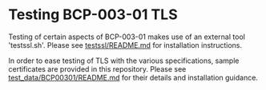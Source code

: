 # Testing BCP-003-01 TLS

Testing of certain aspects of BCP-003-01 makes use of an external tool 'testssl.sh'. Please see [testssl/README.md](https://github.com/peterbrightwell/nmos-testing//blob/master/testssl/README.md) for installation instructions.

In order to ease testing of TLS with the various specifications, sample certificates are provided in this repository. Please see [test_data/BCP00301/README.md](https://github.com/peterbrightwell/nmos-testing//blob/master/test_data/BCP00301/README.md) for their details and installation guidance.

